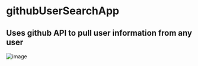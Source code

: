 # githubUserSearchApp

## Uses github API to pull user information from any user
![image](https://user-images.githubusercontent.com/44728351/148830308-c6d6d721-8d8d-438c-9325-04aa4ba3cf44.png)
